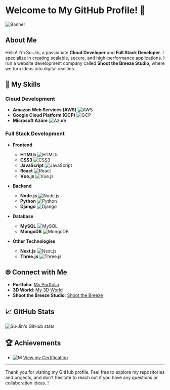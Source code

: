 # Welcome to My GitHub Profile! 🌟

![Banner]([https://your-banner-image-url](https://github.com/su-jin1425/Call_Card/blob/main/img/ted.jpg))

## About Me

Hello! I'm Su-Jin, a passionate **Cloud Developer** and **Full Stack Developer**. I specialize in creating scalable, secure, and high-performance applications. I run a website development company called **Shoot the Breeze Studio**, where we turn ideas into digital realities.

## 🚀 My Skills

### Cloud Development
- **Amazon Web Services (AWS)**
  ![AWS](https://img.icons8.com/color/48/000000/amazon-web-services.png)
- **Google Cloud Platform (GCP)**
  ![GCP](https://img.icons8.com/color/48/000000/google-cloud.png)
- **Microsoft Azure**
  ![Azure](https://img.icons8.com/color/48/000000/azure-1.png)

### Full Stack Development
- **Frontend**
  - **HTML5**
    ![HTML5](https://img.icons8.com/color/48/000000/html-5.png)
  - **CSS3**
    ![CSS3](https://img.icons8.com/color/48/000000/css3.png)
  - **JavaScript**
    ![JavaScript](https://img.icons8.com/color/48/000000/javascript.png)
  - **React**
    ![React](https://img.icons8.com/color/48/000000/react-native.png)
  - **Vue.js**
    ![Vue.js](https://img.icons8.com/color/48/000000/vue-js.png)
   
- **Backend**
  - **Node.js**
    ![Node.js](https://img.icons8.com/color/48/000000/nodejs.png)
  - **Python**
    ![Python](https://img.icons8.com/color/48/000000/python.png)
  - **Django**
    ![Django](https://img.icons8.com/color/48/000000/django.png)

- **Database**
  - **MySQL**
    ![MySQL](https://img.icons8.com/color/48/000000/mysql-logo.png)
  - **MongoDB**
    ![MongoDB](https://img.icons8.com/color/48/000000/mongodb.png)
    

- **Other Technologies**
  - **Next.js**
    ![Next.js](https://img.shields.io/badge/Next.js-000000?style=for-the-badge&logo=next.js&logoColor=white)
  - **Three.js**
    ![Three.js](https://img.shields.io/badge/Three.js-000000?style=for-the-badge&logo=three.js&logoColor=white)
 
## 🌐 Connect with Me

- **Portfolio**: [My Portfolio](https://su-jin1425.github.io/My_Portfolio/)
- **3D World**: [My 3D World](https://my-3d-world-sujin1425.vercel.app/)
- **Shoot the Breeze Studio**: [Shoot the Breeze](https://su-jin1425.github.io/Shoot_The_Breeze/)

## 📈 GitHub Stats

![Su-Jin's GitHub stats](https://github-readme-stats.vercel.app/api?username=su-jin1425&show_icons=true&theme=radical)

## 🏆 Achievements

- ![M](https://img.icons8.com/color/48/000000/credly.png) [View my Certification]([https://www.credly.com/users/your-profile](https://github.com/su-jin1425/My-Certification))

---

Thank you for visiting my GitHub profile. Feel free to explore my repositories and projects, and don't hesitate to reach out if you have any questions or collaboration ideas..!
